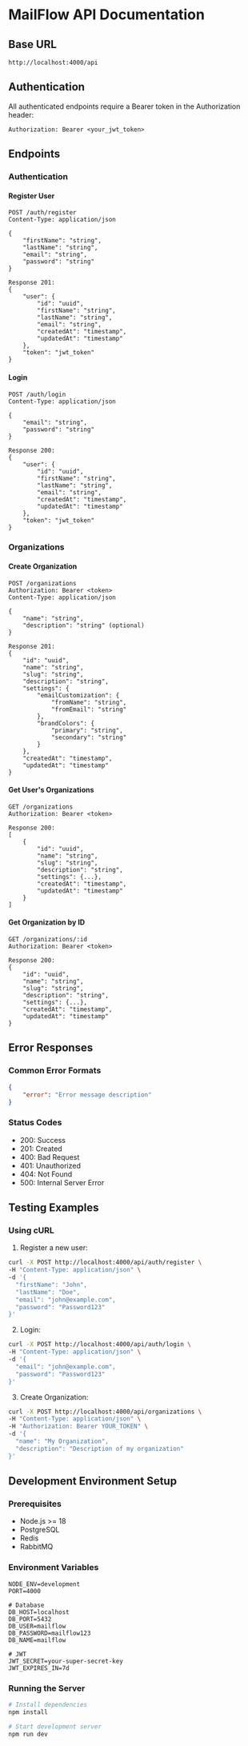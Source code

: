 # MailFlow API Documentation

## Base URL
```
http://localhost:4000/api
```

## Authentication
All authenticated endpoints require a Bearer token in the Authorization header:
```
Authorization: Bearer <your_jwt_token>
```

## Endpoints

### Authentication

#### Register User
```http
POST /auth/register
Content-Type: application/json

{
    "firstName": "string",
    "lastName": "string",
    "email": "string",
    "password": "string"
}

Response 201:
{
    "user": {
        "id": "uuid",
        "firstName": "string",
        "lastName": "string",
        "email": "string",
        "createdAt": "timestamp",
        "updatedAt": "timestamp"
    },
    "token": "jwt_token"
}
```

#### Login
```http
POST /auth/login
Content-Type: application/json

{
    "email": "string",
    "password": "string"
}

Response 200:
{
    "user": {
        "id": "uuid",
        "firstName": "string",
        "lastName": "string",
        "email": "string",
        "createdAt": "timestamp",
        "updatedAt": "timestamp"
    },
    "token": "jwt_token"
}
```

### Organizations

#### Create Organization
```http
POST /organizations
Authorization: Bearer <token>
Content-Type: application/json

{
    "name": "string",
    "description": "string" (optional)
}

Response 201:
{
    "id": "uuid",
    "name": "string",
    "slug": "string",
    "description": "string",
    "settings": {
        "emailCustomization": {
            "fromName": "string",
            "fromEmail": "string"
        },
        "brandColors": {
            "primary": "string",
            "secondary": "string"
        }
    },
    "createdAt": "timestamp",
    "updatedAt": "timestamp"
}
```

#### Get User's Organizations
```http
GET /organizations
Authorization: Bearer <token>

Response 200:
[
    {
        "id": "uuid",
        "name": "string",
        "slug": "string",
        "description": "string",
        "settings": {...},
        "createdAt": "timestamp",
        "updatedAt": "timestamp"
    }
]
```

#### Get Organization by ID
```http
GET /organizations/:id
Authorization: Bearer <token>

Response 200:
{
    "id": "uuid",
    "name": "string",
    "slug": "string",
    "description": "string",
    "settings": {...},
    "createdAt": "timestamp",
    "updatedAt": "timestamp"
}
```

## Error Responses

### Common Error Formats
```json
{
    "error": "Error message description"
}
```

### Status Codes
- 200: Success
- 201: Created
- 400: Bad Request
- 401: Unauthorized
- 404: Not Found
- 500: Internal Server Error

## Testing Examples

### Using cURL

1. Register a new user:
```bash
curl -X POST http://localhost:4000/api/auth/register \
-H "Content-Type: application/json" \
-d '{
  "firstName": "John",
  "lastName": "Doe",
  "email": "john@example.com",
  "password": "Password123"
}'
```

2. Login:
```bash
curl -X POST http://localhost:4000/api/auth/login \
-H "Content-Type: application/json" \
-d '{
  "email": "john@example.com",
  "password": "Password123"
}'
```

3. Create Organization:
```bash
curl -X POST http://localhost:4000/api/organizations \
-H "Content-Type: application/json" \
-H "Authorization: Bearer YOUR_TOKEN" \
-d '{
  "name": "My Organization",
  "description": "Description of my organization"
}'
```

## Development Environment Setup

### Prerequisites
- Node.js >= 18
- PostgreSQL
- Redis
- RabbitMQ

### Environment Variables
```env
NODE_ENV=development
PORT=4000

# Database
DB_HOST=localhost
DB_PORT=5432
DB_USER=mailflow
DB_PASSWORD=mailflow123
DB_NAME=mailflow

# JWT
JWT_SECRET=your-super-secret-key
JWT_EXPIRES_IN=7d
```

### Running the Server
```bash
# Install dependencies
npm install

# Start development server
npm run dev
```